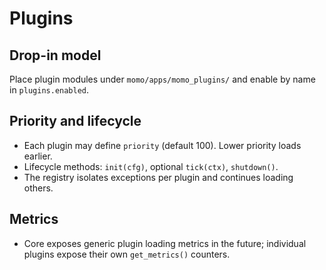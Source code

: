 # Plugins

## Drop-in model

Place plugin modules under `momo/apps/momo_plugins/` and enable by name in `plugins.enabled`.

## Priority and lifecycle

- Each plugin may define `priority` (default 100). Lower priority loads earlier.
- Lifecycle methods: `init(cfg)`, optional `tick(ctx)`, `shutdown()`.
- The registry isolates exceptions per plugin and continues loading others.

## Metrics

- Core exposes generic plugin loading metrics in the future; individual plugins expose their own `get_metrics()` counters.

